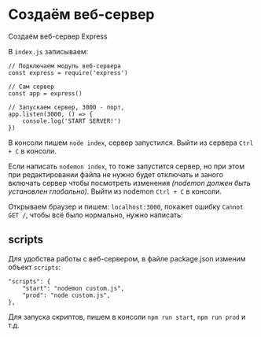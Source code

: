 # Создаём веб-сервер
Создаём веб-сервер Express

В `index.js` записываем:

    // Подключаем модуль веб-сервера
    const express = require('express')

    // Сам сервер
    const app = express()

    // Запускаем сервер, 3000 - порт, 
    app.listen(3000, () => {
        console.log('START SERVER!')
    })

В консоли пишем `node index`, сервер запустился. Выйти из сервера `Ctrl + C` в консоли.

Если написать `nodemon index`, то тоже запустится сервер, но при этом при редактировании файла не нужно будет отключать и заного включать сервер чтобы посмотреть изменения *(nodemon должен быть установлен глобально)*. Выйти из nodemon `Ctrl + C` в консоли.

Открываем браузер и пишем: `localhost:3000`, покажет ошибку `Cannot GET /`, чтобы всё было нормально, нужно написать:



## scripts
Для удобства работы с веб-сервером, в файле package.json изменим объект `scripts`:

    "scripts": {
        "start": "nodemon custom.js",
        "prod": "node custom.js",
    },

Для запуска скриптов, пишем в консоли `npm run start`, `npm run prod` и т.д.
